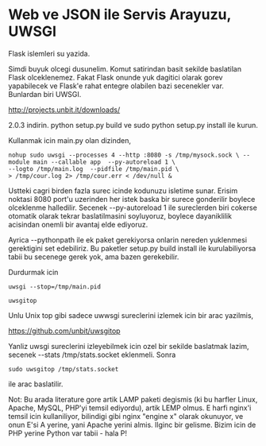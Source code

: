 # Web ve JSON ile Servis Arayuzu, UWSGI

Flask islemleri su yazida.

Simdi buyuk olcegi dusunelim. Komut satirindan basit sekilde
baslatilan Flask olceklenemez. Fakat Flask onunde yuk dagitici olarak
gorev yapabilecek ve Flask'e rahat entegre olabilen bazi secenekler
var. Bunlardan biri UWSGI.

http://projects.unbit.it/downloads/

2.0.3 indirin. python setup.py build ve sudo python setup.py install
ile kurun.

Kullanmak icin main.py olan dizinden,

```
nohup sudo uwsgi --processes 4 --http :8080 -s /tmp/mysock.sock \ --module main --callable app  --py-autoreload 1 \
--logto /tmp/main.log  --pidfile /tmp/main.pid \
> /tmp/cour.log 2> /tmp/cour.err < /dev/null &
```

Ustteki cagri birden fazla surec icinde kodunuzu isletime
sunar. Erisim noktasi 8080 port'u uzerinden her istek baska bir surece
gonderilir boylece olceklenme halledilir. Secenek --py-autoreload 1
ile sureclerden biri cokerse otomatik olarak tekrar baslatilmasini
soyluyoruz, boylece dayaniklilik acisindan onemli bir avantaj elde
ediyoruz.

Ayrica --pythonpath  ile ek paket gerekiyorsa onlarin nereden
yuklenmesi gerektigini set edebiliriz. Bu paketler setup.py build
install ile kurulabiliyorsa tabii bu secenege gerek yok, ama bazen
gerekebilir.

Durdurmak icin

```
uwsgi --stop=/tmp/main.pid 

uwsgitop
```

Unlu Unix top gibi sadece uwwsgi sureclerini izlemek icin bir arac yazilmis,

https://github.com/unbit/uwsgitop

Yanliz uwsgi sureclerini izleyebilmek icin ozel bir sekilde baslatmak
lazim, secenek  --stats /tmp/stats.socket eklenmeli. Sonra

```
sudo uwsgitop /tmp/stats.socket
```

ile arac baslatilir.

Not: Bu arada literature gore artik LAMP paketi degismis (ki bu
harfler Linux, Apache, MySQL, PHP'yi temsil ediyordu), artik LEMP
olmus. E harfi nginx'i temsil icin kullaniliyor, bilindigi gibi nginx
"engine x" olarak okunuyor, ve onun E'si A yerine, yani Apache yerini
almis. Ilginc bir gelisme. Bizim icin de PHP yerine Python var tabii -
hala P!

